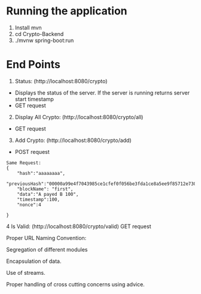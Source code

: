 # Running the application
1. Install mvn 
2. cd Crypto-Backend
3. ./mvnw spring-boot:run

# End Points
1. Status: (http://localhost:8080/crypto)
- Displays the status of the server. If the server is running returns server start timestamp
- GET request
2. Display All Crypto: (http://localhost:8080/crypto/all)
- GET request 
3. Add Crypto: (http://localhost:8080/crypto/add)
- POST request
```
Same Request: 
{
    "hash":"aaaaaaaa",
    "previousHash":"00000a99e4f7043985ce1cfef0f056be3fda1ce8a5ee9f85712e73075f9fa6d9",
    "blockName": "first",
    "data":"A payed B 100",
    "timestamp":100,
    "nonce":4

}
```
4 Is Valid: (http://localhost:8080/crypto/valid)
GET request


Proper URL Naming Convention:


Segregation of different modules

Encapsulation of data.

Use of streams.

Proper handling of cross cutting concerns using advice. 



